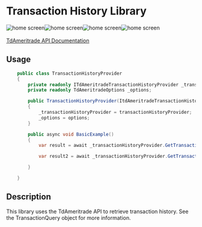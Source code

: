 # Transaction History Library

<img src="https://img.shields.io/github/issues/ucrengineer/TraderShop.Financials"
    alt = "home screen"
    style = "float: left"/>
<img src="https://img.shields.io/github/forks/ucrengineer/TraderShop.Financials"
    alt = "home screen"
    style = "float: left"/>
<img src="https://img.shields.io/github/stars/ucrengineer/TraderShop.Financials"
    alt = "home screen"
    style = "float: left"/>
<img src="https://img.shields.io/github/license/ucrengineer/TraderShop.Financials.TdAmeritrade"
    alt = "home screen"
    style = "float: left"/>

<br></br>
[TdAmeritrade API Documentation](https://developer.tdameritrade.com/transaction-history/apis "TdAmeritrade's API Documentation")

## Usage

```csharp
    public class TransactionHistoryProvider
    {
        private readonly ITdAmeritradeTransactionHistoryProvider _transactionHistoryProvider;
        private readonly TdAmeritradeOptions _options;

        public TransactionHistoryProvider(ItdAmeritradeTransactionHistoryProvider transactionHistoryProvider, TdAmeritradeOptions options)
        {
            _transactionHistoryProvider = transactionHistoryProvider;
            _options = options;
        }

        public async void BasicExample()
        {
            var result = await _transactionHistoryProvider.GetTransaction(_options.account_number, "42676990903");

            var result2 = await _transactionHistoryProvider.GetTransactions(_options.account_number, new TransactionQuery());

        }

    }
```

## Description

This library uses the TdAmeritrade API to retrieve transaction history. See the TransactionQuery object for more information.
